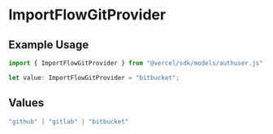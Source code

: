 # ImportFlowGitProvider

## Example Usage

```typescript
import { ImportFlowGitProvider } from "@vercel/sdk/models/authuser.js";

let value: ImportFlowGitProvider = "bitbucket";
```

## Values

```typescript
"github" | "gitlab" | "bitbucket"
```